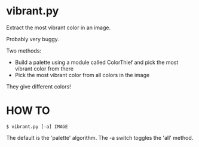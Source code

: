 # vibrant.py
Extract the most vibrant color in an image.

Probably very buggy.

Two methods:

* Build a palette using a module called ColorThief and pick the most vibrant color from there
* Pick the most vibrant color from all colors in the image

They give different colors!

# HOW TO
`$ vibrant.py [-a] IMAGE`

The default is the 'palette' algorithm. The -a switch toggles the 'all' method.
